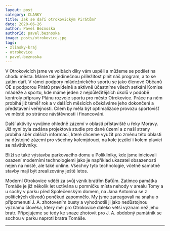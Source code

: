 ```yaml
---
layout: post
category: CLANKY
title: Jak se daří otrokovickým Pirátům?
date: 2020-06-26
author: Pavel Beznoska
authorId: pavel.beznoska
image: posts/otrokovice.jpg
tags: 
- zlinsky-kraj
- otrokovice
- pavel-beznoska
---
```

V Otrokovicích jsme ve volbách díky vám uspěli a můžeme se podílet na chodu města. Máme tak jedinečnou příležitost plnit náš program, a to se zatím daří. V rámci podpory mládežnického sportu se jako členové Občanů OE s podporou Pirátů pravidelně a aktivně účastníme všech setkání Komise mládeže a sportu, kde máme jeden z nejdůležitějších úkolů v podobě kontroly přípravy Plánu rozvoje sportu pro město Otrokovice. Práce na něm probíhá již téměř rok a v dalších měsících očekáváme jeho dokončení a představení veřejnosti. Cílem by měla být optimalizace provozu sportovišť ve městě po stránce návštěvnosti i financování.

Další aktivity vyvíjíme ohledně zázemí v oblasti přístaviště u řeky Moravy. Již nyní byla zadána projektová studie pro dané území a z naší strany probíhá sběr dalších informací, které chceme využít pro změnu této oblasti na důstojné zázemí pro všechny kolemjdoucí, na kole jezdící i kolem plavící se návštěvníky.

Blíží se také výstavba parkovacího domu u Polikliniky, kde jsme iniciovali osazení moderními technologiemi jako je například ukazatel obsazenosti nejen na místě, ale také online. Všechny tyto technologie, včetně samotné stavby mají být zrealizovány ještě letos.

Moderní Otrokovice vděčí za svůj vznik bratřím Baťům. Zatímco památka Tomáše je již několik let uctívána u pomníčku místa nehody v areálu Tomy a u sochy v parku před Společenským domem, na Jana Antonína se z politických důvodů poněkud zapomnělo. My jsme zareagovali na snahu o připomenutí J. A. zhotovením busty a vyhodnotili ji jako nedůstojnou významu člověka, který měl pro Otrokovice daleko větší význam než jeho bratr. Připojujeme se tedy ke snaze zhotovit pro J. A. obdobný památník se sochou v parku naproti bratra Tomáše.

---
